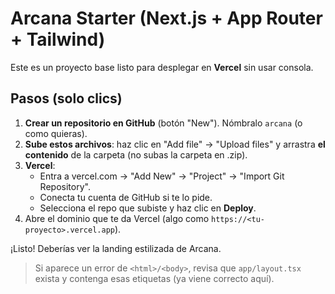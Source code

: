 # Arcana Starter (Next.js + App Router + Tailwind)

Este es un proyecto base listo para desplegar en **Vercel** sin usar consola.

## Pasos (solo clics)

1) **Crear un repositorio en GitHub** (botón "New"). Nómbralo `arcana` (o como quieras).
2) **Sube estos archivos**: haz clic en "Add file" → "Upload files" y arrastra **el contenido** de la carpeta (no subas la carpeta en .zip).
3) **Vercel**:
   - Entra a vercel.com → "Add New" → "Project" → "Import Git Repository".
   - Conecta tu cuenta de GitHub si te lo pide.
   - Selecciona el repo que subiste y haz clic en **Deploy**.
4) Abre el dominio que te da Vercel (algo como `https://<tu-proyecto>.vercel.app`).

¡Listo! Deberías ver la landing estilizada de Arcana.

> Si aparece un error de `<html>/<body>`, revisa que `app/layout.tsx` exista y contenga esas etiquetas (ya viene correcto aquí).
